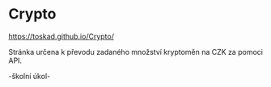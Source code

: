 # Crypto
https://toskad.github.io/Crypto/

Stránka určena k převodu zadaného množství kryptoměn na CZK za pomoci API.

-školní úkol-
